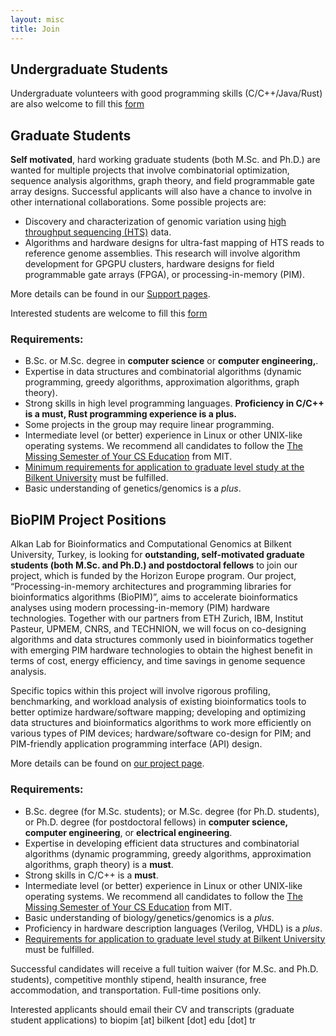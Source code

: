 ```yaml
---
layout: misc
title: Join
---
```



## Undergraduate Students

Undergraduate volunteers with good programming skills (C/C++/Java/Rust) are also welcome to fill this [form](https://docs.google.com/forms/d/e/1FAIpQLSfOWDB8xVKNmVO6tWyZius7BNE1mA-X-385Rk06QGeDn5IxfA/viewform)



## Graduate Students

**Self motivated**, hard working graduate students (both M.Sc. and Ph.D.) are wanted for multiple projects that involve combinatorial optimization, sequence analysis algorithms, graph theory, and field programmable gate array designs. Successful applicants will also have a chance to involve in other international collaborations. Some possible projects are:

- Discovery and characterization of genomic variation using [high throughput sequencing (HTS)](http://en.wikipedia.org/wiki/DNA_sequencing#High-throughput_sequencing) data.
- Algorithms and hardware designs for ultra-fast mapping of HTS reads to reference genome assemblies. This research will involve  algorithm development for GPGPU clusters, hardware designs for field programmable gate arrays (FPGA), or processing-in-memory (PIM).

More details can be found in our [Support pages](https://www.alkanlab.org/support/).

Interested students are welcome to fill this [form](https://docs.google.com/forms/d/e/1FAIpQLSfOWDB8xVKNmVO6tWyZius7BNE1mA-X-385Rk06QGeDn5IxfA/viewform)

### Requirements:

- B.Sc. or M.Sc. degree in **computer science** or **computer engineering,**.
- Expertise in data structures and combinatorial algorithms (dynamic programming, greedy algorithms, approximation algorithms, graph theory).
- Strong skills in high level programming languages. **Proficiency in C/C++ is a must, Rust programming experience is a plus.**
- Some projects in the group may require linear programming.
- Intermediate level (or better) experience in Linux or other UNIX-like operating systems. We recommend all candidates to follow the [The Missing Semester of Your CS Education](https://missing.csail.mit.edu/) from MIT.
- [Minimum requirements for application to graduate level study at the Bilkent University](http://mfbe.bilkent.edu.tr/?page_id=17) must be fulfilled.
- Basic understanding of genetics/genomics is a *plus*. 



## BioPIM Project Positions

Alkan Lab for Bioinformatics and Computational Genomics at Bilkent University, Turkey, is looking for **outstanding, self-motivated graduate students (both M.Sc. and Ph.D.) and postdoctoral fellows** to join our project, which is funded by the Horizon Europe program. Our project, “Processing-in-memory architectures and programming libraries for bioinformatics algorithms (BioPIM)”, aims to accelerate bioinformatics analyses using modern processing-in-memory (PIM) hardware technologies. Together with our partners from ETH Zurich, IBM, Institut Pasteur, UPMEM, CNRS, and TECHNION, we will focus on co-designing algorithms and data structures commonly used in bioinformatics together with emerging PIM hardware technologies to obtain the highest benefit in terms of cost, energy efficiency, and time savings in genome sequence analysis.

Specific topics within this project will involve rigorous profiling, benchmarking, and workload analysis of existing bioinformatics tools to better optimize hardware/software mapping; developing and optimizing data structures and bioinformatics algorithms to work more efficiently on various types of PIM devices; hardware/software co-design for PIM; and PIM-friendly application programming interface (API) design.

More details can be found on [our project page](http://www.biopim.eu).

### Requirements:

- B.Sc. degree (for M.Sc. students); or M.Sc. degree (for Ph.D. students), or Ph.D. degree (for postdoctoral fellows) in **computer science, computer engineering**, or **electrical engineering**.
- Expertise in developing efficient data structures and combinatorial algorithms (dynamic programming, greedy algorithms, approximation algorithms, graph theory) is a **must**.
- Strong skills in C/C++ is a **must**.
- Intermediate level (or better) experience in Linux or other UNIX-like operating systems. We recommend all candidates to follow the [The Missing Semester of Your CS Education](https://missing.csail.mit.edu/) from MIT.
- Basic understanding of biology/genetics/genomics is a *plus*.
- Proficiency in hardware description languages (Verilog, VHDL) is a *plus*.
- [Requirements for application to graduate level study at Bilkent University](http://mfbe.bilkent.edu.tr/?page_id=17) must be fulfilled.

Successful candidates will receive a full tuition waiver (for M.Sc. and Ph.D. students), competitive monthly stipend, health insurance, free accommodation, and transportation. Full-time positions only.

Interested applicants should email their CV and transcripts (graduate student applications) to biopim [at] bilkent [dot] edu [dot] tr


